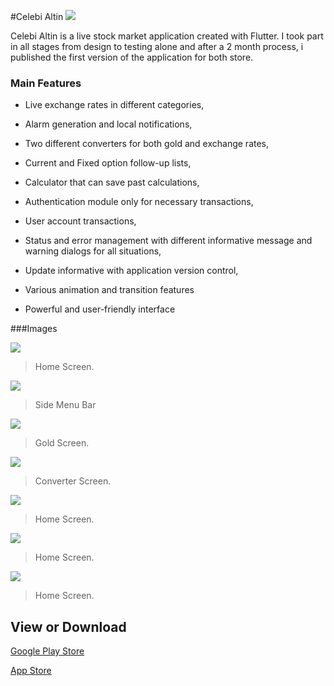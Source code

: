 #Celebi Altin
![]([https://pandao.github.io/editor.md/images/logos/editormd-logo-180x180.png](https://yt3.googleusercontent.com/it4mba1wxPnOgJIDmUX8JF-bz0UXOfWA0AH9yRoDi7Bk8VAxqy8eBqhSxAotEpbx7Pn0UcUR3w=s900-c-k-c0x00ffffff-no-rj))

Celebi Altin is a live stock market application created with Flutter. I took part in all stages from design to testing alone and after a 2 month process, i published the first version of the application for both store.
### Main Features

- Live exchange rates in different categories,

- Alarm generation and local notifications,

- Two different converters for both gold and exchange rates,

- Current and Fixed option follow-up lists,

- Calculator that can save past calculations,

- Authentication module only for necessary transactions,

- User account transactions,

- Status and error management with different informative message and warning dialogs for all situations,

- Update informative with application version control,

- Various animation and transition features

- Powerful and user-friendly interface



###Images

![](https://is5-ssl.mzstatic.com/image/thumb/PurpleSource116/v4/71/3b/1f/713b1f57-04c6-4100-7018-96515408ad0a/1818f859-5004-4e4b-9267-4578be778c23_1290x2796-1.jpg/230x0w.webp)

> Home Screen.

![](https://is5-ssl.mzstatic.com/image/thumb/PurpleSource116/v4/6b/ba/dd/6bbaddc6-a1db-72c7-0a96-13d3c64019c5/746c6858-bbe6-4b6b-9793-a607b705fa4c_1290x2796-6.jpg/230x0w.webp)

> Side Menu Bar

![](https://is3-ssl.mzstatic.com/image/thumb/PurpleSource126/v4/49/94/d9/4994d9af-b4a5-af16-16e9-6d738f291132/09ccc40c-9857-4a78-929d-47544b57a446_1290x2796-3.jpg/230x0w.webp)

> Gold Screen.


![](https://is5-ssl.mzstatic.com/image/thumb/PurpleSource116/v4/71/3b/1f/713b1f57-04c6-4100-7018-96515408ad0a/1818f859-5004-4e4b-9267-4578be778c23_1290x2796-1.jpg/230x0w.webp)

> Converter Screen.

![](https://is5-ssl.mzstatic.com/image/thumb/PurpleSource116/v4/71/3b/1f/713b1f57-04c6-4100-7018-96515408ad0a/1818f859-5004-4e4b-9267-4578be778c23_1290x2796-1.jpg/230x0w.webp)

> Home Screen.

![](https://is5-ssl.mzstatic.com/image/thumb/PurpleSource116/v4/71/3b/1f/713b1f57-04c6-4100-7018-96515408ad0a/1818f859-5004-4e4b-9267-4578be778c23_1290x2796-1.jpg/230x0w.webp)

> Home Screen.

![](https://is5-ssl.mzstatic.com/image/thumb/PurpleSource116/v4/71/3b/1f/713b1f57-04c6-4100-7018-96515408ad0a/1818f859-5004-4e4b-9267-4578be778c23_1290x2796-1.jpg/230x0w.webp)

> Home Screen.


## View or Download

[Google Play Store](https://play.google.com/store/apps/details?id=com.celebi.altin_app)

[App Store](https://apps.apple.com/tr/app/%C3%A7elebi-alt%C4%B1n/id6449283847?l=tr)
